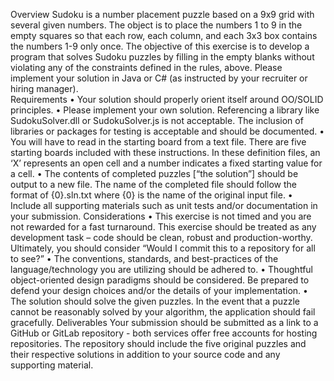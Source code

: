 Overview
Sudoku is a number placement puzzle based on a 9x9 grid with several given numbers.  The object is to place the numbers 1 to 9 in the empty squares so that each row, each column, and each 3x3 box contains the numbers 1-9 only once. 
The objective of this exercise is to develop a program that solves Sudoku puzzles by filling in the empty blanks without violating any of the constraints defined in the rules, above.  Please implement your solution in Java or C# (as instructed by your recruiter or hiring manager).  
Requirements
•	Your solution should properly orient itself around OO/SOLID principles.
•	Please implement your own solution.  Referencing a library like SudokuSolver.dll or SudokuSolver.js is not acceptable.  The inclusion of libraries or packages for testing is acceptable and should be documented.
•	You will have to read in the starting board from a text file.  There are five starting boards included with these instructions.  In these definition files, an ‘X’ represents an open cell and a number indicates a fixed starting value for a cell.
•	The contents of completed puzzles [“the solution”] should be output to a new file.  The name of the completed file should follow the format of {0}.sln.txt where {0} is the name of the original input file.
•	Include all supporting materials such as unit tests and/or documentation in your submission.
Considerations
•	This exercise is not timed and you are not rewarded for a fast turnaround.  This exercise should be treated as any development task – code should be clean, robust and production-worthy.  Ultimately, you should consider “Would I commit this to a repository for all to see?”
•	The conventions, standards, and best-practices of the language/technology you are utilizing should be adhered to.
•	Thoughtful object-oriented design paradigms should be considered.  Be prepared to defend your design choices and/or the details of your implementation.
•	The solution should solve the given puzzles.  In the event that a puzzle cannot be reasonably solved by your algorithm, the application should fail gracefully.
Deliverables
Your submission should be submitted as a link to a GitHub or GitLab repository - both services offer free accounts for hosting repositories.  The repository should include the five original puzzles and their respective solutions in addition to your source code and any supporting material.
